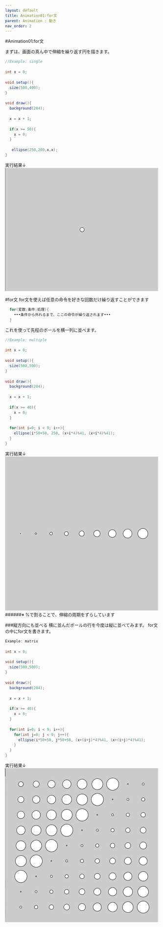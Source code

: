 ```yaml
---
layout: default
title: Animation01:for文
parent: Animation : 動き
nav_order: 2
---
```


#Animation01:for文

まずは、画面の真ん中で伸縮を繰り返す円を描きます。
```java
//Example: single

int x = 0;

void setup(){
  size(500,400);
}

void draw(){
  background(204);

  x = x + 1;

  if(x >= 50){
    x = 0;
  }

   ellipse(250,200,x,x);
}
```
実行結果↓
![](/assets/single_run.png)

#for文
for文を使えば任意の命令を好きな回数だけ繰り返すことができます
```java
  for(変数;条件;処理){
    •••条件から外れるまで、ここの命令が繰り返されます•••
  }
```
これを使って先程のボールを横一列に並べます。
```java
//Example: multiple

int x = 0;

void setup(){
  size(500,500);
}

void draw(){
  background(204);

  x = x + 1;

  if(x >= 40){
    x = 0;
  }

  for(int i=0; i < 9; i++){
    ellipse(i*50+50, 250, (x+i*4)%41, (x+i*4)%41);
  }
}
```
実行結果↓
![](/assets/multi_run.png)
######※ %で割ることで、伸縮の周期をずらしています

###縦方向にも並べる
横に並んだボールの行を今度は縦に並べてみます。
for文の中にfor文を書きます。

```java
Example: matrix

int x = 0;

void setup(){
  size(500,500);
}

void draw(){
  background(204);

  x = x + 1;

  if(x >= 40){
    x = 0;
  }

  for(int i=0; i < 9; i++){
    for(int j=0; j < 9; j++){
      ellipse(i*50+50, j*50+50, (x+(i+j)*4)%41, (x+(i+j)*4)%41);
    }
  }
}
```
実行結果↓
![](/assets/matrix_run.png)
